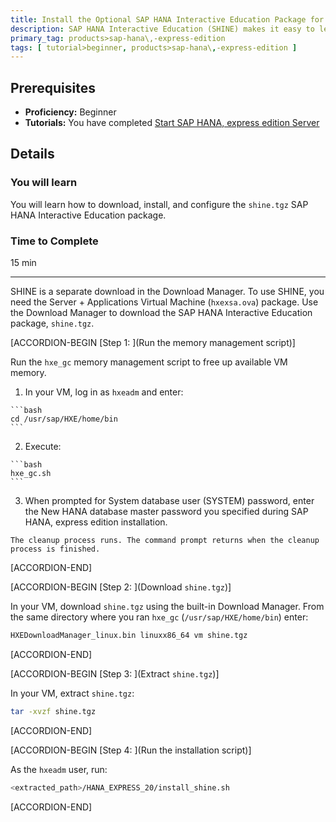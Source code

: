 ```yaml
---
title: Install the Optional SAP HANA Interactive Education Package for SAP HANA, express edition
description: SAP HANA Interactive Education (SHINE) makes it easy to learn how to build applications on SAP HANA Extended Application Services Advanced Model (XSA).
primary_tag: products>sap-hana\,-express-edition
tags: [ tutorial>beginner, products>sap-hana\,-express-edition ]
---
```


<!-- loio5a9927fcad7c436d9fb8a36062acc1b8 -->

## Prerequisites
 - **Proficiency:** Beginner
 - **Tutorials:**  You have completed [Start SAP HANA, express edition Server](http://developers.sap.com/tutorials/hxe-ua-getting-started-vm.html)  

## Details
### You will learn
You will learn how to download, install, and configure the `shine.tgz` SAP HANA Interactive Education package.

### Time to Complete
15 min

---

SHINE is a separate download in the Download Manager. To use SHINE, you need the Server + Applications Virtual Machine (`hxexsa.ova`) package. Use the Download Manager to download the SAP HANA Interactive Education package, `shine.tgz`.

[ACCORDION-BEGIN [Step 1: ](Run the memory management script)]

Run the `hxe_gc` memory management script to free up available VM memory.

1.   In your VM, log in as `hxeadm` and enter: 

    ```bash
    cd /usr/sap/HXE/home/bin
    ```

2.   Execute: 

    ```bash
    hxe_gc.sh
    ```

3.   When prompted for System database user (SYSTEM) password, enter the New HANA database master password you specified during SAP HANA, express edition installation. 

    The cleanup process runs. The command prompt returns when the cleanup process is finished.

[ACCORDION-END]

[ACCORDION-BEGIN [Step 2: ](Download `shine.tgz`)]

In your VM, download `shine.tgz` using the built-in Download Manager. From the same directory where you ran `hxe_gc` (`/usr/sap/HXE/home/bin`) enter:

```bash
HXEDownloadManager_linux.bin linuxx86_64 vm shine.tgz
```

[ACCORDION-END]

[ACCORDION-BEGIN [Step 3: ](Extract `shine.tgz`)]

In your VM, extract `shine.tgz`:

```bash
tar -xvzf shine.tgz
```

[ACCORDION-END]

[ACCORDION-BEGIN [Step 4: ](Run the installation script)]

As the `hxeadm` user, run:

```bash
<extracted_path>/HANA_EXPRESS_20/install_shine.sh
```

[ACCORDION-END]


